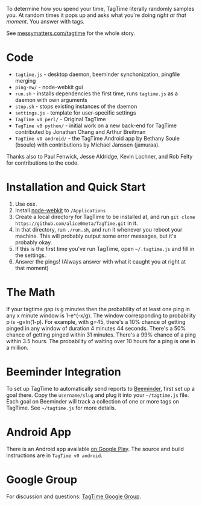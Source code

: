 To determine how you spend your time, TagTime literally randomly samples you. At random times it pops up and asks what you're doing *right at that moment*. You answer with tags.

See [messymatters.com/tagtime](http://messymatters.com/tagtime) for the whole story.

# Code

* `tagtime.js` - desktop daemon, beeminder synchonization, pingfile merging
* `ping-nw/` - node-webkit gui
* `run.sh` - installs dependencies the first time, runs `tagtime.js` as a daemon with own arguments
* `stop.sh` - stops existing instances of the daemon
* `settings.js` - template for user-specific settings
* `TagTime v0 perl/` - Original TagTime
* `TagTime v0 python/` - initial work on a new back-end for TagTime contributed by Jonathan Chang and Arthur Breitman
* `TagTime v0 android/` - the TagTime Android app by Bethany Soule (bsoule) with contributions by Michael Janssen (jamuraa).

Thanks also to Paul Fenwick, Jesse Aldridge, Kevin Lochner, and Rob Felty for contributions to the code.

<!-- The script directory contains various scripts we've used, like for various games and contests and commitment contracts and whatnot.
Basically, incentive schemes for getting ourselves to procrastinate less.
We view TagTime as the foundation for all such lifehacks, since it's a way to guarantee you always have data on where your time is going.
It's hard to flake out on reporting to TagTime since it actively pings you.
You can be perfectly passive - just responding when prompted.
That's why we call it "time-tracking for space cadets". -->

# Installation and Quick Start

1. Use osx.
1. Install [node-webkit](https://github.com/rogerwang/node-webkit) to `/Applications`
1. Create a local directory for TagTime to be installed at, and run `git clone https://github.com/alice0meta/TagTime.git` in it.
1. In that directory, run `./run.sh`, and run it whenever you reboot your machine. This will probably output some error messages, but it's probably okay.
1. If this is the first time you've run TagTime, open `~/.tagtime.js` and fill in the settings.
1. Answer the pings! (Always answer with what it caught you at right at that moment)

<!-- # Extra Features

Editor: If you hit enter instead of answering the ping it will open up theeditor.

1. If the daemon is sad, end it with `./stop.sh`. -->

# The Math

If your tagtime gap is g minutes then the probability of at least one ping in any x minute window is 1-e^(-x/g).
The window corresponding to probability p is -g×ln(1-p).
For example, with g=45, there's a 10% chance of getting pinged in any window of duration 4 minutes 44 seconds.
There's a 50% chance of getting pinged within 31 minutes.
There's a 99% chance of a ping within 3.5 hours.
The probability of waiting over 10 hours for a ping is one in a million.

# Beeminder Integration

To set up TagTime to automatically send reports to [Beeminder](http://www.beeminder.com/), first set up a goal there. Copy the `username/slug` and plug it into your `~/tagtime.js` file.
Each goal on Beeminder will track a collection of one or more tags on TagTime. See `~/tagtime.js` for more details.

# Android App

There is an Android app available [on Google Play](https://play.google.com/store/apps/details?id=bsoule.tagtime).
The source and build instructions are in `TagTime v0 android`.

# Google Group

For discussion and questions: [TagTime Google Group](https://groups.google.com/forum/?fromgroups#!forum/tagtime).